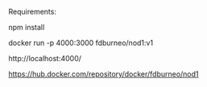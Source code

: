 Requirements: 

npm install

docker run -p 4000:3000 fdburneo/nod1:v1

http://localhost:4000/

https://hub.docker.com/repository/docker/fdburneo/nod1
